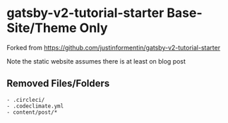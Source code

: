 # gatsby-v2-tutorial-starter Base-Site/Theme Only

Forked from https://github.com/justinformentin/gatsby-v2-tutorial-starter

Note the static website assumes there is at least on blog post

## Removed Files/Folders
```
- .circleci/
- .codeclimate.yml
- content/post/*
```
